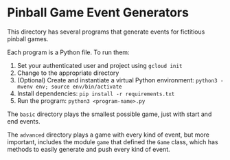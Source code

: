 # Pinball Game Event Generators

This directory has several programs that generate events for fictitious pinball games.

Each program is a Python file. To run them:

1. Set your authenticated user and project using `gcloud init`
1. Change to the appropriate directory
1. (Optional) Create and instantiate a virtual Python environment: `python3 -mvenv env; source env/bin/activate`
1. Install dependencies: `pip install -r requirements.txt`
1. Run the program: `python3 <program-name>.py`

The `basic` directory plays the smallest possible game, just with start and end events.

The `advanced` directory plays a game with every kind of event, but more important,
includes the module `game` that defined the `Game` class, which has methods to
easily generate and push every kind of event.
